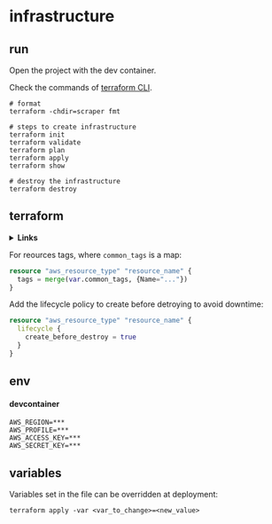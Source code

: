 # infrastructure

## run

Open the project with the dev container.

Check the commands of [terraform CLI](https://www.terraform.io/cli/commands#switching-working-directory-with-chdir).

```shell
# format
terraform -chdir=scraper fmt

# steps to create infrastructure
terraform init
terraform validate
terraform plan
terraform apply
terraform show

# destroy the infrastructure
terraform destroy
```

## terraform

<details><summary> <b>Links</b> </summary>

Check the [tutorial for AWS](https://learn.hashicorp.com/tutorials/terraform/aws-build?in=terraform/aws-get-started).
To setup a VPC check this [Medium article](# https://medium.com/swlh/creating-an-aws-ecs-cluster-of-ec2-instances-with-terraform-85a10b5cfbe3
).
To setup workflow and environments check this [Medium article](https://blog.gruntwork.io/how-to-manage-terraform-state-28f5697e68fa).

Check the [HCL](https://developer.hashicorp.com/terraform/language).

</details>

For reources tags, where `common_tags` is a map:

```terraform
resource "aws_resource_type" "resource_name" {
  tags = merge(var.common_tags, {Name="..."})
}
```

Add the lifecycle policy to create before detroying to avoid downtime:

```terraform
resource "aws_resource_type" "resource_name" {
  lifecycle {
    create_before_destroy = true
  }
}
```

## env

#### devcontainer

```
AWS_REGION=***
AWS_PROFILE=***
AWS_ACCESS_KEY=***
AWS_SECRET_KEY=***
```

## variables

Variables set in the file can be overridden at deployment:

```shell
terraform apply -var <var_to_change>=<new_value>
```